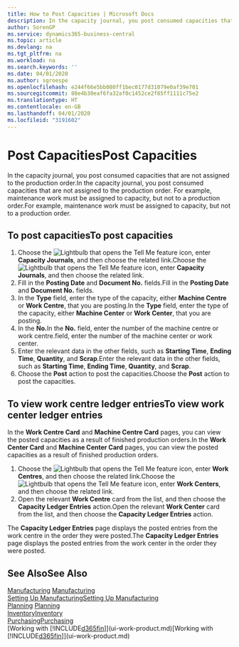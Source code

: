```yaml
---
title: How to Post Capacities | Microsoft Docs
description: In the capacity journal, you post consumed capacities that are not assigned to the production order. For example, maintenance work must be assigned to capacity, but not to a production order.
author: SorenGP
ms.service: dynamics365-business-central
ms.topic: article
ms.devlang: na
ms.tgt_pltfrm: na
ms.workload: na
ms.search.keywords: ''
ms.date: 04/01/2020
ms.author: sgroespe
ms.openlocfilehash: e244f66e5bb080ff1bec0177d31079e0af39e701
ms.sourcegitcommit: 88e4b30eaf6fa32af0c1452ce2f85ff1111c75e2
ms.translationtype: HT
ms.contentlocale: en-GB
ms.lasthandoff: 04/01/2020
ms.locfileid: "3191602"
---
```

# <a name="post-capacities"></a><span data-ttu-id="f309a-104">Post Capacities</span><span class="sxs-lookup"><span data-stu-id="f309a-104">Post Capacities</span></span>
<span data-ttu-id="f309a-105">In the capacity journal, you post consumed capacities that are not assigned to the production order.</span><span class="sxs-lookup"><span data-stu-id="f309a-105">In the capacity journal, you post consumed capacities that are not assigned to the production order.</span></span> <span data-ttu-id="f309a-106">For example, maintenance work must be assigned to capacity, but not to a production order.</span><span class="sxs-lookup"><span data-stu-id="f309a-106">For example, maintenance work must be assigned to capacity, but not to a production order.</span></span>  

## <a name="to-post-capacities"></a><span data-ttu-id="f309a-107">To post capacities</span><span class="sxs-lookup"><span data-stu-id="f309a-107">To post capacities</span></span>  
1.  <span data-ttu-id="f309a-108">Choose the ![Lightbulb that opens the Tell Me feature](media/ui-search/search_small.png "Tell me what you want to do") icon, enter **Capacity Journals**, and then choose the related link.</span><span class="sxs-lookup"><span data-stu-id="f309a-108">Choose the ![Lightbulb that opens the Tell Me feature](media/ui-search/search_small.png "Tell me what you want to do") icon, enter **Capacity Journals**, and then choose the related link.</span></span>  
2.  <span data-ttu-id="f309a-109">Fill in the **Posting Date** and **Document No.** fields.</span><span class="sxs-lookup"><span data-stu-id="f309a-109">Fill in the **Posting Date** and **Document No.** fields.</span></span>  
3.  <span data-ttu-id="f309a-110">In the **Type** field, enter the type of the capacity, either **Machine Centre** or **Work Centre**, that you are posting.</span><span class="sxs-lookup"><span data-stu-id="f309a-110">In the **Type** field, enter the type of the capacity, either **Machine Center** or **Work Center**, that you are posting.</span></span>  
4.  <span data-ttu-id="f309a-111">In the **No.**</span><span class="sxs-lookup"><span data-stu-id="f309a-111">In the **No.**</span></span> <span data-ttu-id="f309a-112">field, enter the number of the machine centre or work centre.</span><span class="sxs-lookup"><span data-stu-id="f309a-112">field, enter the number of the machine center or work center.</span></span>  
5.  <span data-ttu-id="f309a-113">Enter the relevant data in the other fields, such as **Starting Time**, **Ending Time**, **Quantity**, and **Scrap**.</span><span class="sxs-lookup"><span data-stu-id="f309a-113">Enter the relevant data in the other fields, such as **Starting Time**, **Ending Time**, **Quantity**, and **Scrap**.</span></span>  
6.  <span data-ttu-id="f309a-114">Choose the **Post** action to post the capacities.</span><span class="sxs-lookup"><span data-stu-id="f309a-114">Choose the **Post** action to post the capacities.</span></span>  

## <a name="to-view-work-center-ledger-entries"></a><span data-ttu-id="f309a-115">To view work centre ledger entries</span><span class="sxs-lookup"><span data-stu-id="f309a-115">To view work center ledger entries</span></span>  
<span data-ttu-id="f309a-116">In the **Work Centre Card** and **Machine Centre Card** pages, you can view the posted capacities as a result of finished production orders.</span><span class="sxs-lookup"><span data-stu-id="f309a-116">In the **Work Center Card** and **Machine Center Card** pages, you can view the posted capacities as a result of finished production orders.</span></span>    
1.  <span data-ttu-id="f309a-117">Choose the ![Lightbulb that opens the Tell Me feature](media/ui-search/search_small.png "Tell me what you want to do") icon, enter **Work Centres**, and then choose the related link.</span><span class="sxs-lookup"><span data-stu-id="f309a-117">Choose the ![Lightbulb that opens the Tell Me feature](media/ui-search/search_small.png "Tell me what you want to do") icon, enter **Work Centers**, and then choose the related link.</span></span>  
2.  <span data-ttu-id="f309a-118">Open the relevant **Work Centre** card from the list, and then choose the **Capacity Ledger Entries** action.</span><span class="sxs-lookup"><span data-stu-id="f309a-118">Open the relevant **Work Center** card from the list, and then choose the **Capacity Ledger Entries** action.</span></span>  

<span data-ttu-id="f309a-119">The **Capacity Ledger Entries** page displays the posted entries from the work centre in the order they were posted.</span><span class="sxs-lookup"><span data-stu-id="f309a-119">The **Capacity Ledger Entries** page displays the posted entries from the work center in the order they were posted.</span></span>   

## <a name="see-also"></a><span data-ttu-id="f309a-120">See Also</span><span class="sxs-lookup"><span data-stu-id="f309a-120">See Also</span></span>  
<span data-ttu-id="f309a-121">[Manufacturing](production-manage-manufacturing.md)  </span><span class="sxs-lookup"><span data-stu-id="f309a-121">[Manufacturing](production-manage-manufacturing.md)  </span></span>  
[<span data-ttu-id="f309a-122">Setting Up Manufacturing</span><span class="sxs-lookup"><span data-stu-id="f309a-122">Setting Up Manufacturing</span></span>](production-configure-production-processes.md)  
<span data-ttu-id="f309a-123">[Planning](production-planning.md)    </span><span class="sxs-lookup"><span data-stu-id="f309a-123">[Planning](production-planning.md)    </span></span>  
[<span data-ttu-id="f309a-124">Inventory</span><span class="sxs-lookup"><span data-stu-id="f309a-124">Inventory</span></span>](inventory-manage-inventory.md)  
[<span data-ttu-id="f309a-125">Purchasing</span><span class="sxs-lookup"><span data-stu-id="f309a-125">Purchasing</span></span>](purchasing-manage-purchasing.md)  
<span data-ttu-id="f309a-126">[Working with [!INCLUDE[d365fin](includes/d365fin_md.md)]](ui-work-product.md)</span><span class="sxs-lookup"><span data-stu-id="f309a-126">[Working with [!INCLUDE[d365fin](includes/d365fin_md.md)]](ui-work-product.md)</span></span>
